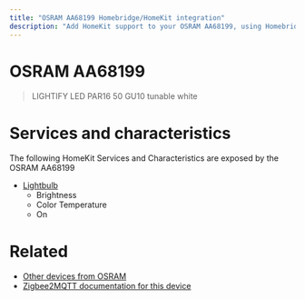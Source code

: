 ```yaml
---
title: "OSRAM AA68199 Homebridge/HomeKit integration"
description: "Add HomeKit support to your OSRAM AA68199, using Homebridge, Zigbee2MQTT and homebridge-z2m."
---
```

<!---
This file has been GENERATED using src/docgen/docgen.ts
DO NOT EDIT THIS FILE MANUALLY!
-->
# OSRAM AA68199
> LIGHTIFY LED PAR16 50 GU10 tunable white


# Services and characteristics
The following HomeKit Services and Characteristics are exposed by
the OSRAM AA68199

* [Lightbulb](../../light.md)
  * Brightness
  * Color Temperature
  * On


# Related
* [Other devices from OSRAM](../index.md#osram)
* [Zigbee2MQTT documentation for this device](https://www.zigbee2mqtt.io/devices/AA68199.html)